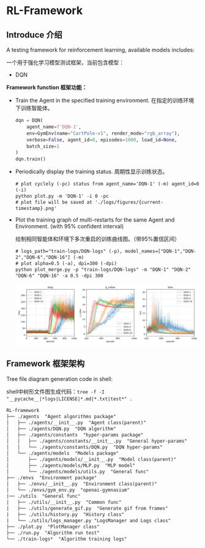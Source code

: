 # RL-Framework

## Introduce 介绍

A testing framework for reinforcement learning, available models includes:

一个用于强化学习模型测试框架，当前包含模型：

- DQN

**Framework function 框架功能：**

- Train the Agent in the specified training environment. 在指定的训练环境下训练智能体。

  ```python
  dqn = DQN(
      agent_name=f'DQN-1',
      env=GymEnv(name="CartPole-v1", render_mode="rgb_array"),
      verbose=False, agent_id=0, episodes=1000, load_id=None,
      batch_size=1
  )
  dqn.train()
  ```

- Periodically display the training status. 周期性显示训练状态。

  ```shell
  # plot cyclely (-pc) status from agent_name='DQN-1' (-m) agent_id=0 (-i)
  python plot.py -m 'DQN-1' -i 0 -pc
  # plot file will be saved at './logs/figures/{current-timestamp}.png'
  ```

- Plot the training graph of multi-restarts for the same Agent and Environment. (with 95% confident interval)

  绘制相同智能体和环境下多次重启的训练曲线图。（带95%置信区间）

  ```shell
  # logs_path="train-logs/DQN-logs" (-p), model_names=["DQN-1","DQN-2","DQN-6","DQN-16"] (-m)
  # plot alpha=0.5 (-a), dpi=300 (-dpi)
  python plot_merge.py -p "train-logs/DQN-logs" -m "DQN-1" "DQN-2" "DQN-6" "DQN-16" -a 0.5 -dpi 300
  ```

  ![DQN](archives/DQN-figures/DQN_batch_1_2_6_16.png)

  

## Framework 框架架构

Tree file diagram generation code in shell:

shell中树形文件图生成代码：`tree -f -I "__pycache__|*logs|LICENSE|*.md|*.txt|test*" .`

```shell
RL-framework
├── ./agents  "Agent algorithms package"
│   ├── ./agents/__init__.py  "Agent class(parent)"
│   ├── ./agents/DQN.py  "DQN algorithm"
│   ├── ./agents/constants  "hyper-params package"
│   │   ├── ./agents/constants/__init__.py  "General hyper-params"
│   │   └── ./agents/constants/DQN.py  "DQN hyper-params"
│   └── ./agents/models  "Models package"
│       ├── ./agents/models/__init__.py  "Model class(parent)"
│       ├── ./agents/models/MLP.py  "MLP model"
│       └── ./agents/models/utils.py  "General func"
├── ./envs  "Environment package"
│   ├── ./envs/__init__.py  "Environment class(parent)"
│   └── ./envs/gym_env.py  "openai-gymnasium"
|── ./utils  "General func"
|	├── ./utils/__init__.py  "Common func"
|   ├── ./utils/generate_gif.py  "Generate gif from frames"
|   ├── ./utils/history.py  "History class"
|   └── ./utils/logs_manager.py "LogsManager and Logs class"
├── ./plot.py  "PlotManager class"
├── ./run.py  "Algorithm run test"
└── ./train-logs*  "Algorithm training logs"
```

